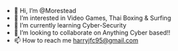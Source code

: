 - 👋 Hi, I’m @Morestead
- 👀 I’m interested in Video Games, Thai Boxing & Surfing
- 🌱 I’m currently learning Cyber-Security
- 💞️ I’m looking to collaborate on Anything Cyber based!!
- 📫 How to reach me harryjfc95@gmail.com

<!---
Morestead/Morestead is a ✨ special ✨ repository because its `README.md` (this file) appears on your GitHub profile.
You can click the Preview link to take a look at your changes.
--->
